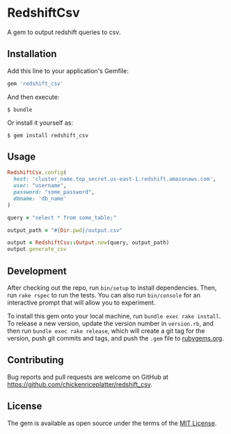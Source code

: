 # RedshiftCsv

A gem to output redshift queries to csv.

## Installation

Add this line to your application's Gemfile:

```ruby
gem 'redshift_csv'
```

And then execute:

    $ bundle

Or install it yourself as:

    $ gem install redshift_csv

## Usage

```ruby
RedshiftCsv.config(
  host: 'cluster_name.top_secret.us-east-1.redshift.amazonaws.com',
  user: "username",
  password: "some_password",
  dbname: 'db_name'
)

query = "select * from some_table;"

output_path = "#{Dir.pwd}/output.csv"

output = RedshiftCsv::Output.new(query, output_path)
output.generate_csv
```

## Development

After checking out the repo, run `bin/setup` to install dependencies. Then, run `rake rspec` to run the tests. You can also run `bin/console` for an interactive prompt that will allow you to experiment.

To install this gem onto your local machine, run `bundle exec rake install`. To release a new version, update the version number in `version.rb`, and then run `bundle exec rake release`, which will create a git tag for the version, push git commits and tags, and push the `.gem` file to [rubygems.org](https://rubygems.org).

## Contributing

Bug reports and pull requests are welcome on GitHub at https://github.com/chickenriceplatter/redshift_csv.


## License

The gem is available as open source under the terms of the [MIT License](http://opensource.org/licenses/MIT).

